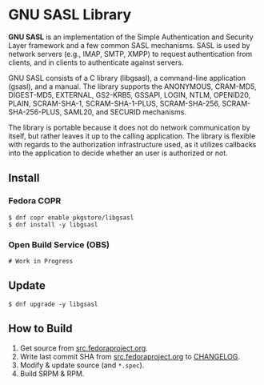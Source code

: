 # GNU SASL Library

**GNU SASL** is an implementation of the Simple Authentication and Security Layer framework and a few common SASL mechanisms. SASL is used by network servers (e.g., IMAP, SMTP, XMPP) to request authentication from clients, and in clients to authenticate against servers.

GNU SASL consists of a C library (libgsasl), a command-line application (gsasl), and a manual. The library supports the ANONYMOUS, CRAM-MD5, DIGEST-MD5, EXTERNAL, GS2-KRB5, GSSAPI, LOGIN, NTLM, OPENID20, PLAIN, SCRAM-SHA-1, SCRAM-SHA-1-PLUS, SCRAM-SHA-256, SCRAM-SHA-256-PLUS, SAML20, and SECURID mechanisms.

The library is portable because it does not do network communication by itself, but rather leaves it up to the calling application. The library is flexible with regards to the authorization infrastructure used, as it utilizes callbacks into the application to decide whether an user is authorized or not. 

## Install

### Fedora COPR

```
$ dnf copr enable pkgstore/libgsasl
$ dnf install -y libgsasl
```

### Open Build Service (OBS)

```
# Work in Progress
```

## Update

```
$ dnf upgrade -y libgsasl
```

## How to Build

1. Get source from [src.fedoraproject.org](https://src.fedoraproject.org/rpms/libgsasl).
2. Write last commit SHA from [src.fedoraproject.org](https://src.fedoraproject.org/rpms/libgsasl) to [CHANGELOG](CHANGELOG).
3. Modify & update source (and `*.spec`).
4. Build SRPM & RPM.
